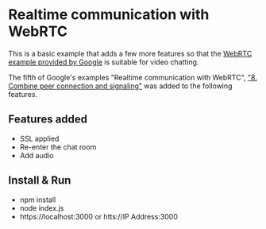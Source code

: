 # Realtime communication with WebRTC

This is a basic example that adds a few more features so that the [WebRTC example provided by Google](https://codelabs.developers.google.com/codelabs/webrtc-web/#0) is suitable for video chatting.

The fifth of Google's examples "Realtime communication with WebRTC", ["8. Combine peer connection and signaling"](https://codelabs.developers.google.com/codelabs/webrtc-web/#7) was added to the following features.


## Features added
* SSL applied
* Re-enter the chat room
* Add audio


## Install & Run
* npm install
* node index.js
* https://localhost:3000    or htts://IP Address:3000

